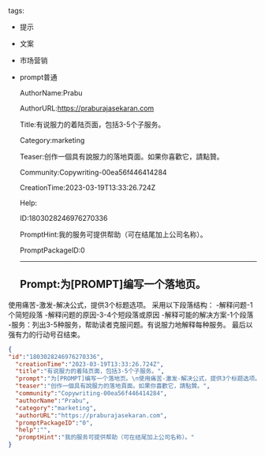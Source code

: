   tags: 
- 提示
- 文案
- 市场营销
- prompt普通

  AuthorName:Prabu

  AuthorURL:https://praburajasekaran.com

  Title:有说服力的着陆页面，包括3-5个子服务。

  Category:marketing

  Teaser:创作一個具有說服力的落地頁面。如果你喜歡它，請點贊。

  Community:Copywriting-00ea56f446414284

  CreationTime:2023-03-19T13:33:26.724Z

  Help:

  ID:1803028246976270336

  PromptHint:我的服务可提供帮助（可在结尾加上公司名称）。

  PromptPackageID:0

  ---

  ## Prompt:为[PROMPT]编写一个落地页。
使用痛苦-激发-解决公式，提供3个标题选项。
采用以下段落结构：
-解释问题-1个简短段落
-解释问题的原因-3-4个短段落或原因
-解释可能的解决方案-1个段落
-服务：列出3-5种服务，帮助读者克服问题。有说服力地解释每种服务。
最后以强有力的行动号召结束。

  ```json
  {
  "id":"1803028246976270336",
    "creationTime":"2023-03-19T13:33:26.724Z",
    "title":"有说服力的着陆页面，包括3-5个子服务。",
    "prompt":"为[PROMPT]编写一个落地页。\n使用痛苦-激发-解决公式，提供3个标题选项。\n采用以下段落结构：\n-解释问题-1个简短段落\n-解释问题的原因-3-4个短段落或原因\n-解释可能的解决方案-1个段落\n-服务：列出3-5种服务，帮助读者克服问题。有说服力地解释每种服务。\n最后以强有力的行动号召结束。",
    "teaser":"创作一個具有說服力的落地頁面。如果你喜歡它，請點贊。",
    "community":"Copywriting-00ea56f446414284",
    "authorName":"Prabu",
    "category":"marketing",
    "authorURL":"https://praburajasekaran.com",
    "promptPackageID":"0",
    "help":"",
    "promptHint":"我的服务可提供帮助（可在结尾加上公司名称）。"
  }
  ```
